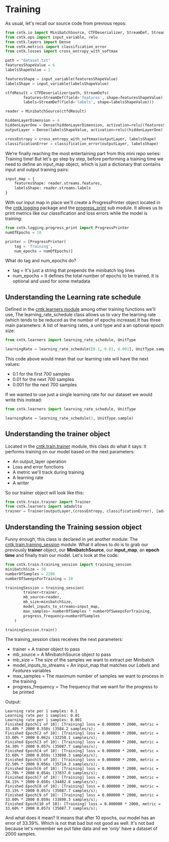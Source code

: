 # Training #
As usual, let's recall our source code from previous repos:
```python
from cntk.io import MinibatchSource, CTFDeserializer, StreamDef, StreamDefs
from cntk.ops import input_variable, relu
from cntk.layers import Dense
from cntk.metrics import classification_error
from cntk.losses import cross_entropy_with_softmax

path = "dataset.txt"
featuresShapeValue = 6
labelsShapeValue = 1

featuresShape = input_variable(featuresShapeValue)
labelsShape = input_variable(labelsShapeValue)

ctfdResult = CTFDeserializer(path, StreamDefs(
        features=StreamDef(field='features', shape=featuresShapeValue),
        labels=StreamDef(field='labels', shape=labelsShapeValue)))

reader = MinibatchSource(ctfdResult)

hiddenLayerDimension = 4
hiddenLayerOne = Dense(hiddenLayerDimension, activation=relu)(featuresShape)
outputLayer = Dense(labelsShapeValue, activation=relu)(hiddenLayerOne)

crossEntropy = cross_entropy_with_softmax(outputLayer, labelsShape)
classificationError = classification_error(outputLayer, labelsShape)
```

We're finally reaching the most entertaining part from this mini repo series: Training time!
But let's go step by step, before performing a training time we need to define an input_map object, which is just a dictionary that contains input and output training pairs:
```python
input_map = {
    featuresShape: reader.streams.features,
    labelsShape: reader.streams.labels
}
```
With our input map in place we'll create a ProgressPrinter object located in the [cntk.logging](https://www.cntk.ai/pythondocs/cntk.logging.html) package and the [progress_print](https://www.cntk.ai/pythondocs/cntk.logging.progress_print.html) sub module. It allows us to print metrics like our classification and loss errors while the model is training:
```python
from cntk.logging.progress_print import ProgressPrinter
numOfEpochs = 10

printer = [ProgressPrinter(
    tag = 'Training',
    num_epochs = numOfEpochs)]
```
What do tag and num_epochs do?
- tag = It's just a string that prepends the minibatch log lines
- num_epochs = It defines the total number of epochs to be trained. It is optional and used for some metadata

## Understanding the Learning rate schedule ##
Defined in the [cntk.learners module](https://www.cntk.ai/pythondocs/_modules/cntk/learners.html) among other training functions we'll use, The learning_rate_schedule class allows us to vary the learning rate (which tends to be reduced as the number of epochs increase).It has three main parameters: A list of learning rates, a unit type and a an optional epoch size:
```python
from cntk.learners import learning_rate_schedule, UnitType

learningRate = learning_rate_schedule([0.1, 0.01, 0.001], UnitType.sample, 700)
```
This code above would mean that our learning rate will have the next values:
- 0.1 for the first 700 samples
- 0.01 for the next 700 samples
- 0.001 for the next 700 samples

If we wanted to use just a single learning rate for our dataset we would write this instead:
```python
from cntk.learners import learning_rate_schedule, UnitType

learningRate = learning_rate_schedule(1, UnitType.sample)
```

## Understanding the trainer object ##
Located in the [cntk.train.trainer](https://www.cntk.ai/pythondocs/cntk.train.trainer.html) module, this class do what it says: it performs training on our model based on the next parameters:
- An output_layer operation
- Loss and error functions
- A metric we'll track during training
- A learning rate
- A writer

So our trainer object will look like this:
```python
from cntk.train.trainer import Trainer
from cntk.learners import adadelta
trainer = Trainer(outputLayer,(crossEntropy, classificationError), [adadelta(outputLayer.parameters, learningRate)], printer)
```
## Understanding the Training session object ##
Funny enough, this class is declared in yet another module: The [cntk.train.training_session](https://www.cntk.ai/pythondocs/cntk.train.training_session.html) module.
What it allows to do is to grab our previously **trainer** object, our **MinibatchSource**, our **input_map**, an **epoch time** and finally train our model. Let's look at the code:

```python
from cntk.train.training_session import training_session
minibatchSize = 50
numberOfSamples = 2208
numberOfSweepsForTraining = 10

trainingSession = training_session(
        trainer=trainer,
        mb_source=reader,
        mb_size=minibatchSize,
        model_inputs_to_streams=input_map,
        max_samples= numberOfSamples * numberOfSweepsForTraining,
        progress_frequency=numberOfSamples
    )

trainingSession.train()
```
The training_session class receives the next parameters:
- trainer = A trainer object to pass
- mb_source = A MinibatchSource object to pass
- mb_size = The size of the samples we want to extract per Minibatch
- model_inputs_to_streams = An input_map that matches our *Labels* and *Features* variables
- max_samples = The maximum number of samples we want to process in the training
- progress_frequency = The frequency that we want for the progress to be printed

Output:
```console
Learning rate per 1 samples: 0.1
Learning rate per 1 samples: 0.01
Learning rate per 1 samples: 0.001
Finished Epoch[1 of 10]: [Training] loss = 0.000000 * 2000, metric = 33.40% * 2000 0.558s (3584.2 samples/s);
Finished Epoch[2 of 10]: [Training] loss = 0.000000 * 2000, metric = 33.00% * 2000 0.062s (32258.1 samples/s);
Finished Epoch[3 of 10]: [Training] loss = 0.000000 * 2000, metric = 34.30% * 2000 0.057s (35087.7 samples/s);
Finished Epoch[4 of 10]: [Training] loss = 0.000000 * 2000, metric = 33.60% * 2000 0.059s (33898.3 samples/s);
Finished Epoch[5 of 10]: [Training] loss = 0.000000 * 2000, metric = 32.50% * 2000 0.056s (35714.3 samples/s);
Finished Epoch[6 of 10]: [Training] loss = 0.000000 * 2000, metric = 32.70% * 2000 0.054s (37037.0 samples/s);
Finished Epoch[7 of 10]: [Training] loss = 0.000000 * 2000, metric = 34.15% * 2000 0.058s (34482.8 samples/s);
Finished Epoch[8 of 10]: [Training] loss = 0.000000 * 2000, metric = 33.15% * 2000 0.057s (35087.7 samples/s);
Finished Epoch[9 of 10]: [Training] loss = 0.000000 * 2000, metric = 33.00% * 2000 0.059s (33898.3 samples/s);
Finished Epoch[10 of 10]: [Training] loss = 0.000000 * 2000, metric = 33.60% * 2000 0.057s (35087.7 samples/s);
```
And what does it mean?
It means that after 10 epochs, our model has an error of 33.39%. Which is not that bad but not good as well. It's not bad because let's remember we put fake data and we 'only' have a dataset of 2000 samples.